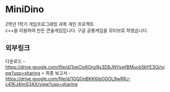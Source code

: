 # MiniDino
2학년 1학기 게임프로그래밍 과목 개인 프로젝트 <br/>
c++을 이용하여 만든 콘솔게임입니다. 구글 공룡게임을 모티브로 하였습니다. 

## 외부링크 
다운로드 - https://drive.google.com/file/d/1oeCiv6OnzRx3D8JNYswfBMucb5bYE3Oj/view?usp=sharing <
최종 보고서 - https://drive.google.com/file/d/1GQOqBKK6ibOGOL9wRRJ-c41KJ4imS3AX/view?usp=sharing

